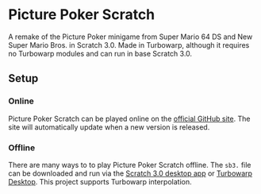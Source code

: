 # Picture Poker Scratch
A remake of the Picture Poker minigame from Super Mario 64 DS and New Super Mario Bros. in Scratch 3.0. Made in Turbowarp, although it requires no Turbowarp modules and can run in base Scratch 3.0.

## Setup
### Online
Picture Poker Scratch can be played online on the [official GitHub site](https://calebri.github.io/picture-poker-scratch/). The site will automatically update when a new version is released.

### Offline
There are many ways to to play Picture Poker Scratch offline. The `sb3.` file can be downloaded and run via the [Scratch 3.0 desktop app](https://scratch.mit.edu/download) or [Turbowarp Desktop](https://desktop.turbowarp.org/). This project supports Turbowarp interpolation.

